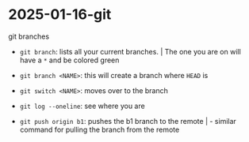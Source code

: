 # 2025-01-16-git
git branches

- `git branch`: lists all your current branches.
| The one you are on will have a `*` and be colored green
- `git branch <NAME>`: this will create a branch <NAME> where `HEAD` is
- `git switch <NAME>`: moves over to the branch <NAME>
- `git log --oneline`: see where you are

- `git push origin b1`: pushes the b1 branch to the remote
| - similar command for pulling the branch from the remote